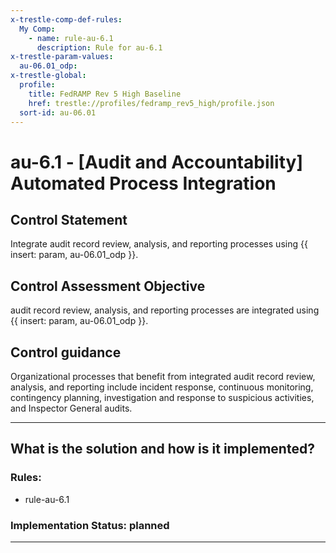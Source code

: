 ```yaml
---
x-trestle-comp-def-rules:
  My Comp:
    - name: rule-au-6.1
      description: Rule for au-6.1
x-trestle-param-values:
  au-06.01_odp:
x-trestle-global:
  profile:
    title: FedRAMP Rev 5 High Baseline
    href: trestle://profiles/fedramp_rev5_high/profile.json
  sort-id: au-06.01
---
```


# au-6.1 - \[Audit and Accountability\] Automated Process Integration

## Control Statement

Integrate audit record review, analysis, and reporting processes using {{ insert: param, au-06.01_odp }}.

## Control Assessment Objective

audit record review, analysis, and reporting processes are integrated using {{ insert: param, au-06.01_odp }}.

## Control guidance

Organizational processes that benefit from integrated audit record review, analysis, and reporting include incident response, continuous monitoring, contingency planning, investigation and response to suspicious activities, and Inspector General audits.

______________________________________________________________________

## What is the solution and how is it implemented?

<!-- For implementation status enter one of: implemented, partial, planned, alternative, not-applicable -->

<!-- Note that the list of rules under ### Rules: is read-only and changes will not be captured after assembly to JSON -->

<!-- Add control implementation description here for control: au-6.1 -->

### Rules:

  - rule-au-6.1

### Implementation Status: planned

______________________________________________________________________
